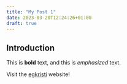 ```yaml
---
title: "My Post 1"
date: 2023-03-20T12:24:26+01:00
draft: true
---
```


## Introduction

This is **bold** text, and this is *emphasized* text.

Visit the [egkristi](https://egkristi.github.io) website!